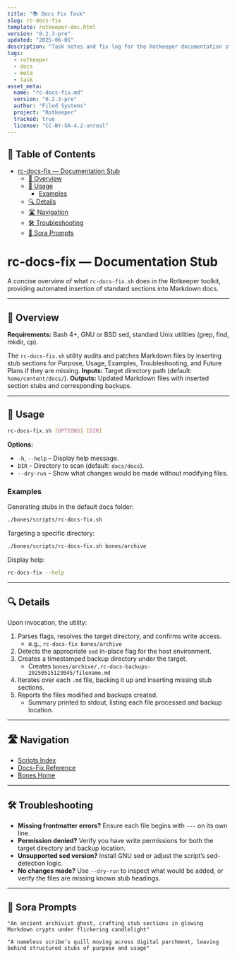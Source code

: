 ```yaml
---
title: "📚 Docs Fix Task"
slug: rc-docs-fix
template: rotkeeper-doc.html
version: "0.2.3-pre"
updated: "2025-06-01"
description: "Task notes and fix log for the Rotkeeper documentation structure and metadata pass."
tags:
  - rotkeeper
  - docs
  - meta
  - task
asset_meta:
  name: "rc-docs-fix.md"
  version: "0.2.3-pre"
  author: "Filed Systems"
  project: "Rotkeeper"
  tracked: true
  license: "CC-BY-SA-4.2-unreal"
---
```


## 📑 Table of Contents

- [rc-docs-fix — Documentation Stub](#rc-docs-fix--documentation-stub)
  - [📝 Overview](#-overview)
  - [🚀 Usage](#-usage)
    - [Examples](#examples)
  - [🔍 Details](#-details)
  - [🛣️ Navigation](#️-navigation)
  - [🛠️ Troubleshooting](#️-troubleshooting)
  - [🎨 Sora Prompts](#-sora-prompts)
# rc-docs-fix — Documentation Stub

A concise overview of what `rc-docs-fix.sh` does in the Rotkeeper toolkit, providing automated insertion of standard sections into Markdown docs.

***

## 📝 Overview

<!-- The sacred audit and patch objectives -->

**Requirements:** Bash 4+, GNU or BSD sed, standard Unix utilities (grep, find, mkdir, cp).

The `rc-docs-fix.sh` utility audits and patches Markdown files by inserting stub sections for Purpose, Usage, Examples, Troubleshooting, and Future Plans if they are missing. **Inputs:** Target directory path (default: `home/content/docs/`). **Outputs:** Updated Markdown files with inserted section stubs and corresponding backups.

***

## 🚀 Usage

<!-- Invocation ceremony and options -->

```bash
rc-docs-fix.sh [OPTIONS] [DIR]
```

**Options:**

- `-h`, `--help` – Display help message.
- `DIR` – Directory to scan (default: `docs/docs`).
- `--dry-run` – Show what changes would be made without modifying files.

### Examples

Generating stubs in the default docs folder:
```bash
./bones/scripts/rc-docs-fix.sh
```

Targeting a specific directory:
```bash
./bones/scripts/rc-docs-fix.sh bones/archive
```

Display help:
```bash
rc-docs-fix --help
```

***

## 🔍 Details

<!-- Under-the-hood ritual mechanics -->

Upon invocation, the utility:
1. Parses flags, resolves the target directory, and confirms write access.
   - e.g., `rc-docs-fix bones/archive`
2. Detects the appropriate `sed` in-place flag for the host environment.
3. Creates a timestamped backup directory under the target.
   - Creates `bones/archive/.rc-docs-backups-20250515123045/filename.md`
4. Iterates over each `.md` file, backing it up and inserting missing stub sections.
5. Reports the files modified and backups created.
   - Summary printed to stdout, listing each file processed and backup location.

***

## 🛣️ Navigation
<!-- Quick navigation links -->
- [Scripts Index](scripts/index.html)
- [Docs-Fix Reference](scripts/rc-docs-fix.html)
- [Bones Home](index.html)

***

## 🛠️ Troubleshooting

- **Missing frontmatter errors?** Ensure each file begins with `---` on its own line.
- **Permission denied?** Verify you have write permissions for both the target directory and backup location.
- **Unsupported sed version?** Install GNU sed or adjust the script’s sed-detection logic.
- **No changes made?** Use `--dry-run` to inspect what would be added, or verify the files are missing known stub headings.

***

## 🎨 Sora Prompts

```sora
"An ancient archivist ghost, crafting stub sections in glowing Markdown crypts under flickering candlelight"
```

```sora
"A nameless scribe’s quill moving across digital parchment, leaving behind structured stubs of purpose and usage"
```


<!-- 🎴 Limerick 1:
A ghostly scribe in crypts so bare,
rc-docs-fix appeared with flair.
It wrote stubs with grace,
In each lonely space,
And left docs beyond all repair.
-->

<!-- 🎴 Limerick 2:
With patterns both ghastly and neat,
it patched headers with rhythmic beat.
No stub left behind,
As if fate had designed,
A structure both haunting and sweet.
-->